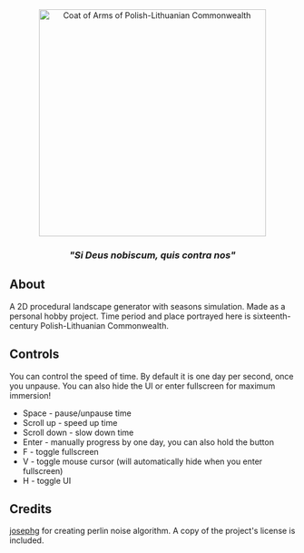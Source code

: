 <center><img src="https://upload.wikimedia.org/wikipedia/commons/thumb/8/89/Large_coat_of_arms_of_polish-lithuanian_commonwealth_under_jagiellon.svg/1200px-Large_coat_of_arms_of_polish-lithuanian_commonwealth_under_jagiellon.svg.png" alt="Coat of Arms of Polish-Lithuanian Commonwealth" width="400px"/><h3><i>"Si Deus nobiscum, quis contra nos"</i></h3></center>

## About
A 2D procedural landscape generator with seasons simulation. Made as a personal hobby project. Time period and place portrayed here is sixteenth-century Polish-Lithuanian Commonwealth.

## Controls
You can control the speed of time. By default it is one day per second, once you unpause. You can also hide the UI or enter fullscreen for maximum immersion!
- Space - pause/unpause time
- Scroll up - speed up time
- Scroll down - slow down time
- Enter - manually progress by one day, you can also hold the button
- F - toggle fullscreen
- V - toggle mouse cursor (will automatically hide when you enter fullscreen)
- H - toggle UI

## Credits
[josephg](https://github.com/josephg/noisejs) for creating perlin noise algorithm. A copy of the project's license is included.